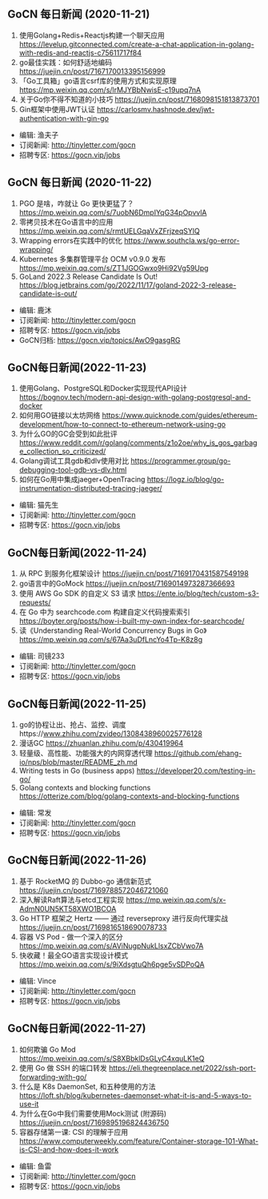 ## GoCN 每日新闻 (2020-11-21)
1. 使用Golang+Redis+Reactjs构建一个聊天应用 https://levelup.gitconnected.com/create-a-chat-application-in-golang-with-redis-and-reactjs-c75611717f84
2. go最佳实践：如何舒适地编码 https://juejin.cn/post/7167170013395156999
3. 「Go工具箱」go语言csrf库的使用方式和实现原理 https://mp.weixin.qq.com/s/lrMJYBbNwisE-c19upq7nA
4. 关于Go你不得不知道的小技巧 https://juejin.cn/post/7168098151813873701
5. Gin框架中使用JWT认证 https://carlosmv.hashnode.dev/jwt-authentication-with-gin-go

- 编辑: 渔夫子
- 订阅新闻: http://tinyletter.com/gocn
- 招聘专区: https://gocn.vip/jobs


## GoCN 每日新闻 (2020-11-22)

1. PGO 是啥，咋就让 Go 更快更猛了？https://mp.weixin.qq.com/s/7uobN6DmpIYqG34pOpvvlA
2. 零拷贝技术在Go语言中的应用 https://mp.weixin.qq.com/s/rmtUELGqaVxZFrjzeqSYlQ
3. Wrapping errors在实践中的优化 https://www.southcla.ws/go-error-wrapping/
4. Kubernetes 多集群管理平台 OCM v0.9.0 发布 https://mp.weixin.qq.com/s/ZT1JGOGwxo9Hi92Vg59Upg
5. GoLand 2022.3 Release Candidate Is Out! https://blog.jetbrains.com/go/2022/11/17/goland-2022-3-release-candidate-is-out/

- 编辑: 鹿沐
- 订阅新闻: http://tinyletter.com/gocn
- 招聘专区: https://gocn.vip/jobs
- GoCN归档: https://gocn.vip/topics/AwO9gasgRG


## GoCN每日新闻(2022-11-23)

1. 使用Golang、PostgreSQL和Docker实现现代API设计 https://bognov.tech/modern-api-design-with-golang-postgresql-and-docker
2. 如何用GO链接以太坊网络 https://www.quicknode.com/guides/ethereum-development/how-to-connect-to-ethereum-network-using-go
3. 为什么GO的GC会受到如此批评 https://www.reddit.com/r/golang/comments/z1o2oe/why_is_gos_garbage_collection_so_criticized/
4. Golang调试工具gdb和dlv使用对比 https://programmer.group/go-debugging-tool-gdb-vs-dlv.html
5. 如何在Go用中集成jaeger+OpenTracing https://logz.io/blog/go-instrumentation-distributed-tracing-jaeger/

- 编辑: 猫先生
- 订阅新闻: http://tinyletter.com/gocn
- 招聘专区: https://gocn.vip/jobs


## GoCN每日新闻(2022-11-24)

1. 从 RPC 到服务化框架设计 https://juejin.cn/post/7169170431587549198
2. go语言中的GoMock https://juejin.cn/post/7169014973287366693
3. 使用 AWS Go SDK 的自定义 S3 请求 https://ente.io/blog/tech/custom-s3-requests/
4. 在 Go 中为 searchcode.com 构建自定义代码搜索索引 https://boyter.org/posts/how-i-built-my-own-index-for-searchcode/
5. 读《Understanding Real-World Concurrency Bugs in Go》 https://mp.weixin.qq.com/s/67Aa3uDfLncYo4Tp-K8z8g

* 编辑: 司镜233
* 订阅新闻: http://tinyletter.com/gocn
* 招聘专区: https://gocn.vip/jobs



## GoCN每日新闻(2022-11-25)

1. go的协程让出、抢占、监控、调度https://www.zhihu.com/zvideo/1308438960025776128
2. 漫话GC https://zhuanlan.zhihu.com/p/430419964
3. 轻量级、高性能、功能强大的内网穿透代理 https://github.com/ehang-io/nps/blob/master/README_zh.md
4. Writing tests in Go (business apps) https://developer20.com/testing-in-go/
5. Golang contexts and blocking functions https://otterize.com/blog/golang-contexts-and-blocking-functions

- 编辑: 常发
- 订阅新闻: http://tinyletter.com/gocn
- 招聘专区: https://gocn.vip/jobs



## GoCN每日新闻(2022-11-26)

1. 基于 RocketMQ 的 Dubbo-go 通信新范式 https://juejin.cn/post/7169788572046721060
2. 深入解读Raft算法与etcd工程实现 https://mp.weixin.qq.com/s/x-AdmN0UN5KT58XWO1BCOA
3. Go HTTP 框架之 Hertz —— 通过 reverseproxy 进行反向代理实战 https://juejin.cn/post/7169816518690078733
4. 容器 VS Pod - 做一个深入的区分 https://mp.weixin.qq.com/s/AViNugpNukLlsxZCbVwo7A
5. 快收藏！最全GO语言实现设计模式 https://mp.weixin.qq.com/s/9iXdsgtuQh6pge5vSDPoQA

- 编辑: Vince
- 订阅新闻: http://tinyletter.com/gocn
- 招聘专区: https://gocn.vip/jobs

## GoCN每日新闻(2022-11-27)

1. 如何欺骗 Go Mod https://mp.weixin.qq.com/s/S8XBbklDsGLyC4xquLK1eQ
2. 使用 Go 做 SSH 的端口转发 https://eli.thegreenplace.net/2022/ssh-port-forwarding-with-go/
3. 什么是 K8s DaemonSet, 和五种使用的方法 https://loft.sh/blog/kubernetes-daemonset-what-it-is-and-5-ways-to-use-it
4. 为什么在Go中我们需要使用Mock测试 (附源码) https://juejin.cn/post/7169895196824436750
5. 容器存储第一课: CSI 的理解于应用 https://www.computerweekly.com/feature/Container-storage-101-What-is-CSI-and-how-does-it-work

- 编辑: 鱼雷
- 订阅新闻: http://tinyletter.com/gocn
- 招聘专区: https://gocn.vip/jobs